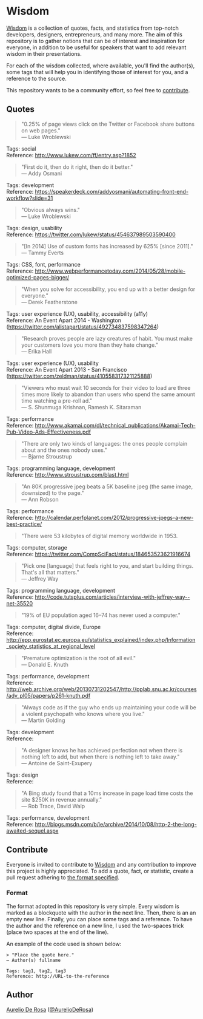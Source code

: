 # Wisdom #

[Wisdom](https://github.com/AurelioDeRosa/wisdom) is a collection of quotes, facts, and statistics from top-notch developers, designers, entrepreneurs, and many more. The aim of this repository is to gather notions that can be of interest and inspiration for everyone, in addition to be useful for speakers that want to add relevant wisdom in their presentations.

For each of the wisdom collected, where available, you'll find the author(s), some tags that will help you in identifying those of interest for you, and a reference to the source.

This repository wants to be a community effort, so feel free to [contribute](#contribute).

## Quotes ##

> "0.25% of page views click on the Twitter or Facebook share buttons on web pages."  
> — Luke Wroblewski

Tags: social  
Reference: http://www.lukew.com/ff/entry.asp?1852

> "First do it, then do it right, then do it better."  
— Addy Osmani

Tags: development  
Reference: https://speakerdeck.com/addyosmani/automating-front-end-workflow?slide=31

> "Obvious always wins."  
— Luke Wroblewski

Tags: design, usability  
Reference: https://twitter.com/lukew/status/454637989503590400

> "[In 2014] Use of custom fonts has increased by 625% [since 2011]."  
— Tammy Everts

Tags: CSS, font, performance  
Reference: http://www.webperformancetoday.com/2014/05/28/mobile-optimized-pages-bigger/

> "When you solve for accessibility, you end up with a better design for everyone."  
— Derek Featherstone

Tags: user experience (UX), usability, accessibility (a11y)  
Reference: An Event Apart 2014 - Washington (https://twitter.com/alistapart/status/492734837598347264)

> "Research proves people are lazy creatures of habit. You must make your customers love you more than they hate change."  
— Erika Hall

Tags: user experience (UX), usability  
Reference: An Event Apart 2013 - San Francisco (https://twitter.com/zeldman/status/410558317321125888)

> "Viewers who must wait 10 seconds for their video to load are three times more likely to abandon than users who spend the same amount time watching a pre-roll ad."  
— S. Shunmuga Krishnan, Ramesh K. Sitaraman

Tags: performance  
Reference: http://www.akamai.com/dl/technical_publications/Akamai-Tech-Pub-Video-Ads-Effectiveness.pdf

> "There are only two kinds of languages: the ones people complain about and the ones nobody uses."  
— Bjarne Stroustrup

Tags: programming language, development  
Reference: http://www.stroustrup.com/blast.html

> "An 80K progressive jpeg beats a 5K baseline jpeg (the same image, downsized) to the page."  
— Ann Robson

Tags: performance  
Reference: http://calendar.perfplanet.com/2012/progressive-jpegs-a-new-best-practice/

> "There were 53 kilobytes of digital memory worldwide in 1953.

Tags: computer, storage  
Reference: https://twitter.com/CompSciFact/status/184653523621916674

> "Pick one [language] that feels right to you, and start building things. That's all that matters."  
— Jeffrey Way

Tags: programming language, development  
Reference: http://code.tutsplus.com/articles/interview-with-jeffrey-way--net-35520

> "19% of EU population aged 16–74 has never used a computer."

Tags: computer, digital divide, Europe  
Reference: http://epp.eurostat.ec.europa.eu/statistics_explained/index.php/Information_society_statistics_at_regional_level

> "Premature optimization is the root of all evil."  
— Donald E. Knuth

Tags: performance, development  
Reference: http://web.archive.org/web/20130731202547/http://pplab.snu.ac.kr/courses/adv_pl05/papers/p261-knuth.pdf

> "Always code as if the guy who ends up maintaining your code will be a violent psychopath who knows where you live."  
— Martin Golding

Tags: development  
Reference: 

> "A designer knows he has achieved perfection not when there is nothing left to add, but when there is nothing left to take away."  
— Antoine de Saint-Exupery

Tags: design  
Reference: 

> "A Bing study found that a 10ms increase in page load time costs the site $250K in revenue annually."  
— Rob Trace, David Walp

Tags: performance, development  
Reference: http://blogs.msdn.com/b/ie/archive/2014/10/08/http-2-the-long-awaited-sequel.aspx

## Contribute ##

Everyone is invited to contribute to [Wisdom](https://github.com/AurelioDeRosa/wisdom) and any contribution to improve this project is highly appreciated. To add a quote, fact, or statistic, create a pull request adhering to [the format specified](#format).

### Format ###

The format adopted in this repository is very simple. Every wisdom is marked as a blockquote with the author in the next line. Then, there is an an empty new line. Finally, you can place some tags and a reference. To have the author and the reference on a new line, I used the two-spaces trick (place two spaces at the end of the line).

An example of the code used is shown below:

```
> "Place the quote here."  
— Author(s) fullname

Tags: tag1, tag2, tag3  
Reference: http://URL-to-the-reference
```

## Author ##

[Aurelio De Rosa](http://www.audero.it) ([@AurelioDeRosa](https://twitter.com/AurelioDeRosa))

